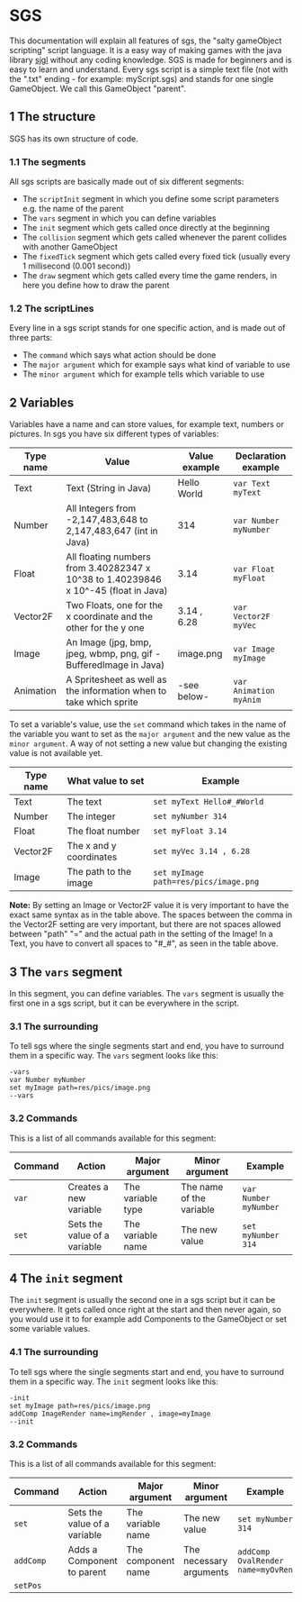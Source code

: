 # SGS
This documentation will explain all features of sgs, the "salty gameObject scripting" script language. It is a easy way of making games with the java library [sjgl](https://github.com/edgelord314/sjgl) without any coding knowledge. SGS is made for beginners and is easy to learn and understand. Every sgs script is a simple text file (not with the ".txt" ending - for example: myScript.sgs) and stands for one single GameObject. We call this GameObject "parent".

## 1 The structure
SGS has its own structure of code.

### 1.1 The segments
All sgs scripts are basically made out of six different segments:

- The ```scriptInit``` segment in which you define some script parameters e.g. the name of the parent
- The ```vars``` segment in which you can define variables
- The ```init``` segment which gets called once directly at the beginning
- The ```collision``` segment which gets called whenever the parent collides with another GameObject
- The ```fixedTick``` segment which gets called every fixed tick (usually every 1 millisecond (0.001 second))
- The ```draw``` segment which gets called every time the game renders, in here you define how to draw the parent

### 1.2 The scriptLines
Every line in a sgs script stands for one specific action, and is made out of three parts:

- The ```command``` which says what action should be done
- The ```major argument``` which for example says what kind of variable to use
- The ```minor argument``` which for example tells which variable to use

## 2 Variables
Variables have a name and can store values, for example text, numbers or pictures. In sgs you have six different types of variables:

| Type name| Value                                                               | Value example | Declaration example       |
| -------- | ------------------------------------------------------------------- | ------------- | ------------------------  |
| Text     | Text (String in Java)                                               | Hello World   | ```var Text myText```     |
| Number   | All Integers from -2,147,483,648 to 2,147,483,647 (int in Java) | 314           | ```var Number myNumber``` |
| Float    | All floating numbers from 3.40282347 x 10^38 to 1.40239846 x 10^-45 (float in Java) | 3.14          | ```var Float myFloat```   |
| Vector2F | Two Floats, one for the x coordinate and the other for the y one    | 3.14 , 6.28   | ```var Vector2F myVec```  |
| Image    | An Image (jpg, bmp, jpeg, wbmp, png, gif - BufferedImage in Java)   | image.png     | ```var Image myImage```   |
| Animation| A Spritesheet as well as the information when to take which sprite  | -see below-   | ```var Animation myAnim```|

To set a variable's value, use the ```set``` command which takes in the name of the variable you want to set as the ```major argument``` and the new value as the ```minor argument```. A way of not setting a new value but changing the existing value is not available yet.

| Type name | What value to set       | Example                                   |
| --------- | ----------------------- | ----------------------------------------- |
| Text      | The text                | ```set myText Hello#_#World```            |
| Number    | The integer             | ```set myNumber 314```                    |    
| Float     | The float number        | ```set myFloat 3.14```                    |
| Vector2F  | The x and y coordinates | ```set myVec 3.14 , 6.28```               |
| Image     | The path to the image   | ```set myImage path=res/pics/image.png``` |

**Note:** By setting an Image or Vector2F value it is very important to have the exact same syntax as in the table above. The spaces between the comma in the Vector2F setting are very important, but there are not spaces allowed between "path" "=" and the actual path in the setting of the Image! In a Text, you have to convert all spaces to "#_#", as seen in the table above.      

## 3 The ```vars``` segment
In this segment, you can define variables. The ```vars``` segment is usually the first one in a sgs script, but it can be everywhere in the script.

### 3.1 The surrounding
To tell sgs where the single segments start and end, you have to surround them in a specific way. The ```vars``` segment looks like this:

```
-vars
var Number myNumber
set myImage path=res/pics/image.png
--vars
```
### 3.2 Commands
This is a list of all commands available for this segment:

| Command   | Action                       | Major argument    | Minor argument           | Example                   |
| --------- | ---------------------------- | ----------------- | ------------------------ | ------------------------- |
| ```var``` | Creates a new variable       | The variable type | The name of the variable | ```var Number myNumber``` |
| ```set``` | Sets the value of a variable | The variable name | The new value            | ```set myNumber 314```    |

## 4 The ```init``` segment
The ```init``` segment is usually the second one in a sgs script but it can be everywhere. It gets called once right at the start and then never again, so you would use it to for example add Components to the GameObject or set some variable values.

### 4.1 The surrounding
To tell sgs where the single segments start and end, you have to surround them in a specific way. The ```init``` segment looks like this:

```
-init
set myImage path=res/pics/image.png
addComp ImageRender name=imgRender , image=myImage
--init
```
### 3.2 Commands
This is a list of all commands available for this segment:

| Command       | Action                       | Major argument     | Minor argument           | Example                              |
| ------------- | ---------------------------- | ------------------ | ------------------------ | ------------------------------------ |
| ```set```     | Sets the value of a variable | The variable name  | The new value            | ```set myNumber 314```               |
| ```addComp``` | Adds a Component to parent   | The component name | The necessary arguments  | ```addComp OvalRender name=myOvRen```|
| ```setPos```  |
